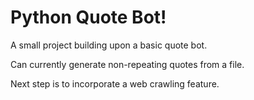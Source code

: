 # Python Quote Bot!

A small project building upon a basic quote bot. 

Can currently generate non-repeating quotes from a file.

Next step is to incorporate a web crawling feature.
